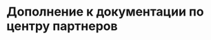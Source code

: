# <a name="contributing-to-partner-center-documentation"></a>Дополнение к документации по центру партнеров